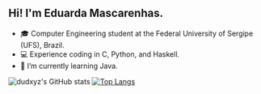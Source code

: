## **Hi! I'm Eduarda Mascarenhas.**

* 🎓 Computer Engineering student at the Federal University of Sergipe (UFS), Brazil.
* 💻 Experience coding in C, Python, and Haskell.
* 🌱 I’m currently learning Java.

![dudxyz's GitHub stats](https://github-readme-stats.vercel.app/api?username=dudxyz&show_icons=true&theme=radical)
[![Top Langs](https://github-readme-stats.vercel.app/api/top-langs/?username=dudxyz&layout=pie)](https://github.com/dudxyz/github-readme-stats)

